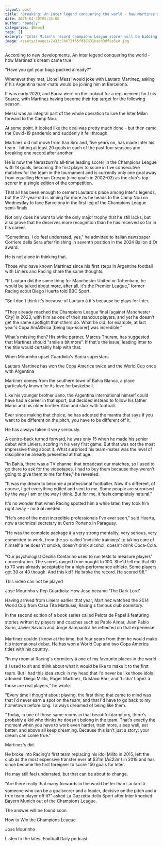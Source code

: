 ```yaml
---
layout: post
title: "Breaking: An Inter legend conquering the world - how Martinez's dream came true"
date: 2025-04-30T05:33:00
author: "badely"
categories: [News]
tags: []
excerpt: "Inter Milan's record Champions League scorer will be bidding to beat Barca and lead his club to this season's final."
image: assets/images/7433c70672f55fd38d31beeb30f5e5e8.jpg
---
```


According to new developments, An Inter legend conquering the world - how Martinez's dream came true

"Have you got your bags packed already?"

Whenever they met, Lionel Messi would joke with Lautaro Martinez, asking if his Argentina team-mate would be joining him at Barcelona.

It was early 2020, and Barca were on the lookout for a replacement for Luis Suarez, with Martinez having become their top target for the following season.

Messi was an integral part of the whole operation to lure the Inter Milan forward to the Camp Nou.

At some point, it looked like the deal was pretty much done - but then came the Covid-19 pandemic and suddenly it fell through.

Martinez did not move from San Siro and, five years on, has made Inter his team - hitting at least 20 goals in each of the past four seasons and breaking one record after another.

He is now the Nerazzurri's all-time leading scorer in the Champions League with 18 goals, becoming the first player to score in five consecutive matches for the team in the tournament and is currently only one goal away from equalling Hernan Crespo (nine goals in 2002-03) as the club's top-scorer in a single edition of the competition.

That all has been enough to cement Lautaro's place among Inter's legends, but the 27-year-old is aiming for more as he heads to the Camp Nou on Wednesday to face Barcelona in the first leg of the Champions League semi-finals.

Not only does he want to win the only major trophy that he still lacks, but also prove that he deserves more recognition than he has received so far in his career.

"Sometimes, I do feel underrated, yes," he admitted to Italian newspaper Corriere della Sera after finishing in seventh position in the 2024 Ballon d'Or award.

He is not alone in thinking that.

Those who have known Martinez since his first steps in Argentine football with Liniers and Racing share the same thoughts.

"If Lautaro did the same thing for Manchester United or Tottenham, he would be talked about more, after all, it's the Premier League," former Racing scout Diego Huerta told BBC Sport.

"So I don't think it's because of Lautaro â it's because he plays for Inter.

"They already reached the Champions League final [against Manchester City] in 2023, with him as one of their standout players, and yet he doesn't get the same spotlight that others do. What he did, for example, at last year's Copa AmÃ©rica [being top-scorer] was incredible."

What's missing then? His strike partner, Marcus Thuram, has suggested that Martinez should "smile a bit more". If that's the issue, leading Inter to the title would certainly help with that.

When Mourinho upset Guardiola's Barca superstars

Lautaro Martinez has won the Copa America twice and the World Cup once with Argentina

Martinez comes from the southern town of Bahia Blanca, a place particularly known for its love for basketball.

Like his younger brother Jano, the Argentina international himself could have had a career in that sport, but decided instead to follow his father Mario and his older brother Alan and stick with football.

Ever since making that choice, he has adopted the mantra that says if you want to be different on the pitch, you have to be different off it.

He has always taken it very seriously.

A centre-back turned forward, he was only 15 when he made his senior debut with Liniers, scoring in his very first game. But that was not the most impressive thing about it. What surprised his team-mates was the level of discipline he already presented at that age.

"In Bahia, there was a TV channel that broadcast our matches, so I used to go there to ask for the videotapes. I had to buy them because they weren't going to give them to me for free," he revealed.

"It was my dream to become a professional footballer. Now it's different, of course, I get everything edited and sent to me. Some people are surprised by the way I am or the way I think. But for me, it feels completely natural."

It's no wonder that when Racing spotted him a while later, they took him right away - no trial needed.

"He's one of the most incredible professionals I've ever seen," said Huerta, now a technical secretary at Cerro Porteno in Paraguay.

"He was the complete package â a very strong mentality, very serious, very committed to work, from the so-called 'invisible trainings' to taking care of himself â he doesn't smoke, doesn't drink alcohol, doesn't drink Coca-Cola.

"Our psychologist Cecilia Contarino used to run tests to measure players' concentration. The scores ranged from nought to 100. She'd tell me that 60 to 70 was already acceptable for a high-performance athlete. Some players got 30 or 40 though. And this kid? He broke the record. He scored 98."

This video can not be played

Jose Mourinho v Pep Guardiola: How Jose became 'The Dark Lord'

Having arrived from Liniers earlier that year, Martinez watched the 2014 World Cup from Casa Tita Mattiussi, Racing's famous club dormitory.

In the second edition of a book series called Pelota de Papel â featuring stories written by players and coaches such as Pablo Aimar, Juan Pablo Sorin, Javier Saviola and Jorge Sampaoli â he reflected on that experience.

Martinez couldn't know at the time, but four years from then he would make his international debut. He has won a World Cup and two Copa America titles with his country.

"In my room at Racing's dormitory â one of my favourite places in the world â I used to sit and think about what it would be like to make it to the first team. But I had this idea stuck in my head that I'd never be like those idols I admired. Diego Milito, Roger Martinez, Gustavo Bou, and 'Licha' Lopez â those are real players," he wrote.

"Every time I thought about playing, the first thing that came to mind was that I'd never earn a spot on the team, and that I'd have to go back to my hometown before long. I always dreamed of being like them.

"Today, in one of those same rooms in that beautiful dormitory, there's probably a kid who thinks he doesn't belong in the team. That's exactly the moment when you have to work even harder, train more, sleep well, eat better, and above all keep dreaming. Because this isn't just a story: your dream can come true."

Martinez's did.

He broke into Racing's first team replacing his idol Milito in 2015, left the club as the most expensive transfer ever at $31m (Â£23m) in 2018 and has since become the first foreigner to score 150 goals for Inter.

He may still feel underrated, but that can be about to change.

"Are there really that many forwards in the world better than Lautaro â someone who can be a goalscorer and a leader, decisive on the pitch and a true team player off it?" asked La Gazzetta dello Sport after Inter knocked Bayern Munich out of the Champions League.

The answer will be found soon.

How to Win the Champions League

Jose Mourinho

Listen to the latest Football Daily podcast

